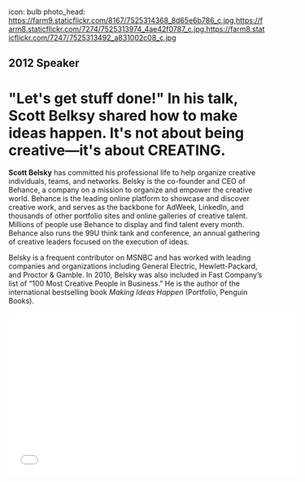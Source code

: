 icon: bulb
photo_head: https://farm9.staticflickr.com/8167/7525314368_8d65e6b786_c.jpg,https://farm8.staticflickr.com/7274/7525313974_4ae42f0787_c.jpg,https://farm8.staticflickr.com/7247/7525313492_a831002c08_c.jpg

## 2012 Speaker

# "Let's get stuff done!" In his talk, Scott Belksy shared how to make ideas happen. It's not about being creative—it's about CREATING.

<div class="line-canvas"></div>

**Scott Belsky** has committed his professional life to help organize creative individuals, teams, and networks. Belsky is the co-founder and CEO of Behance, a company on a mission to organize and empower the creative world. Behance is the leading online platform to showcase and discover creative work, and serves as the backbone for AdWeek, LinkedIn, and thousands of other portfolio sites and online galleries of creative talent. Millions of people use Behance to display and find talent every month. Behance also runs the 99U think tank and conference, an annual gathering of creative leaders focused on the execution of ideas.

Belsky is a frequent contributor on MSNBC and has worked with leading companies and organizations including General Electric, Hewlett-Packard, and Proctor & Gamble. In 2010, Belsky was also included in Fast Company’s list of “100 Most Creative People in Business.” He is the author of the international bestselling book *Making Ideas Happen* (Portfolio, Penguin Books).

<div class="line-canvas"></div>

<iframe src="//player.vimeo.com/video/49835760?byline=0&amp;portrait=0&amp;color=adbf27" width="570" height="321" frameborder="0" webkitallowfullscreen mozallowfullscreen allowfullscreen></iframe>
